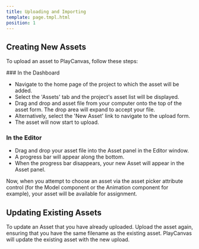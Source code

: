 ```yaml
---
title: Uploading and Importing
template: page.tmpl.html
position: 1
---
```


## Creating New Assets

To upload an asset to PlayCanvas, follow these steps:

### In the Dashboard

* Navigate to the home page of the project to which the asset will be added.
* Select the 'Assets' tab and the project's asset list will be displayed.
* Drag and drop and asset file from your computer onto the top of the asset form. The drop area will expand to accept your file.
* Alternatively, select the 'New Asset' link to navigate to the upload form.
* The asset will now start to upload.

### In the Editor

* Drag and drop your asset file into the Asset panel in the Editor window.
* A progress bar will appear along the bottom.
* When the progress bar disappears, your new Asset will appear in the Asset panel.

Now, when you attempt to choose an asset via the asset picker attribute control (for the Model component or the Animation component for example), your asset will be available for assignment.

## Updating Existing Assets

To update an Asset that you have already uploaded. Upload the asset again, ensuring that you have the same filename as the existing asset. PlayCanvas will update the existing asset with the new upload.
